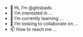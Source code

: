 - 👋 Hi, I’m @gitisbads
- 👀 I’m interested in ...
- 🌱 I’m currently learning ...
- 💞️ I’m looking to collaborate on ...
- 📫 How to reach me ...

<!---
gitisbads/gitisbads is a ✨ special ✨ repository because its `README.md` (this file) appears on your GitHub profile.
You can click the Preview link to take a look at your changes.
--->

